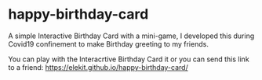# happy-birthday-card

A simple Interactive Birthday Card with a mini-game, I developed this during Covid19 confinement to make Birthday greeting to my friends.

You can play with the Interacrtive Birthday Card it or you can send this link to a friend: https://elekit.github.io/happy-birthday-card/ 
